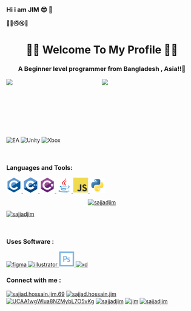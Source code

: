 ### Hi i am JIM 😎 🥰  
🚩🔕🚭🔇🚩
<h1 align="center">🌸🍁 Welcome To My Profile 🌸🍁</h1>
<h3 align="center">A Beginner level programmer  from Bangladesh , Asia!!🥸</h3>
     

<img  align="left" width="50%"  src = "https://github-readme-stats.vercel.app/api?username=sajjadjim&show_icons=true&theme=default" />
<img  align="left" width ="35%"  src = "https://github-readme-stats.vercel.app/api/top-langs/?username=sajjadjim&layout=compact" />



 <br><br> <br><br><br><br> <br><br> 
 <br> ![EA](https://img.shields.io/badge/ea-%23000000.svg?style=for-the-badge&logo=ea&logoColor=white) 
 ![Unity](https://img.shields.io/badge/unity-%23000000.svg?style=for-the-badge&logo=unity&logoColor=white)
 ![Xbox](https://img.shields.io/badge/xbox-%23107C10.svg?style=for-the-badge&logo=xbox&logoColor=white)



<br>

<h3 align="left">Languages and Tools:</h3>
<p align="left"> <a href="https://www.cprogramming.com/" target="_blank" rel="noreferrer"> <img src="https://raw.githubusercontent.com/devicons/devicon/master/icons/c/c-original.svg" alt="c" width="40" height="40"/> </a> <a href="https://www.w3schools.com/cpp/" target="_blank" rel="noreferrer"> <img src="https://raw.githubusercontent.com/devicons/devicon/master/icons/cplusplus/cplusplus-original.svg" alt="cplusplus" width="40" height="40"/> </a> <a href="https://www.w3schools.com/cs/" target="_blank" rel="noreferrer"> <img src="https://raw.githubusercontent.com/devicons/devicon/master/icons/csharp/csharp-original.svg" alt="csharp" width="40" height="40"/>  </a> <a href="https://www.java.com" target="_blank" rel="noreferrer"> <img src="https://raw.githubusercontent.com/devicons/devicon/master/icons/java/java-original.svg" alt="java" width="40" height="40"/> </a> <a href="https://developer.mozilla.org/en-US/docs/Web/JavaScript" target="_blank" rel="noreferrer"> <img src="https://raw.githubusercontent.com/devicons/devicon/master/icons/javascript/javascript-original.svg" alt="javascript" width="40" height="40"/> </a> </a> <a href="https://www.python.org" target="_blank" rel="noreferrer"> <img src="https://raw.githubusercontent.com/devicons/devicon/master/icons/python/python-original.svg" alt="python" width="40" height="40"/>






<p align="center" align="left"> <img src="https://komarev.com/ghpvc/?username=sajjadjim&label=Profile%20views&color=0e75b6&style=flat" alt="sajjadjim" /> </p>
<p align="left"> <a href="https://github.com/ryo-ma/github-profile-trophy"><img src="https://github-profile-trophy.vercel.app/?username=sajjadjim" alt="sajjadjim" /></a> </p>


<br>
<h3 align="left">Uses Software :</h3>
<p align="left">
</p>
<p align="left"> </a> <a href="https://www.figma.com/" target="_blank" rel="noreferrer"> <img src="https://www.vectorlogo.zone/logos/figma/figma-icon.svg" alt="figma" width="40" height="40"/> </a><a href="https://www.adobe.com/in/products/illustrator.html" target="_blank" rel="noreferrer"> <img src="https://www.vectorlogo.zone/logos/adobe_illustrator/adobe_illustrator-icon.svg" alt="illustrator" width="40" height="40"/>  </a>  </a> <a href="https://www.photoshop.com/en" target="_blank" rel="noreferrer"> <img src="https://raw.githubusercontent.com/devicons/devicon/master/icons/photoshop/photoshop-line.svg" alt="photoshop" width="40" height="40"/>  <a href="https://www.adobe.com/products/xd.html" target="_blank" rel="noreferrer"> <img src="https://cdn.worldvectorlogo.com/logos/adobe-xd.svg" alt="xd" width="40" height="40"/> </a> </p>






<h3 align="left">Connect with me :</h3>
<p align="left">
<a href="https://fb.com/sajjad.hossain.jim.69" target="blank"><img align="center" src="https://raw.githubusercontent.com/rahuldkjain/github-profile-readme-generator/master/src/images/icons/Social/facebook.svg" alt="sajjad.hossain.jim.69" height="30" width="40" /></a> <a> </a> <a> </a>
<a href="https://instagram.com/sajjad.hossain.jim" target="blank"><img align="center" src="https://raw.githubusercontent.com/rahuldkjain/github-profile-readme-generator/master/src/images/icons/Social/instagram.svg" alt="sajjad.hossain.jim" height="30" width="40" /></a>
<a href="https://www.youtube.com/channel/UCAA1wgWlua8NZMybL7O5vKg" target="blank"><img align="center" src="https://raw.githubusercontent.com/rahuldkjain/github-profile-readme-generator/master/src/images/icons/Social/youtube.svg" alt="UCAA1wgWlua8NZMybL7O5vKg" height="30" width="40" /></a></a>
<a href="https://discord.gg/sajjadjim" target="blank"><img align="center" src="https://raw.githubusercontent.com/rahuldkjain/github-profile-readme-generator/master/src/images/icons/Social/discord.svg" alt="sajjadjim" height="30" width="40" /></a>
<a href="https://twitter.com/jim" target="blank"><img align="center" src="https://raw.githubusercontent.com/rahuldkjain/github-profile-readme-generator/master/src/images/icons/Social/twitter.svg" alt="jim" height="30" width="40" /></a>
 <a href="https://linkedin.com/in/sajjadjim" target="blank"><img align="center" src="https://raw.githubusercontent.com/rahuldkjain/github-profile-readme-generator/master/src/images/icons/Social/linked-in-alt.svg" alt="sajjadjim" height="30" width="40" /> 
</p>
</p>















